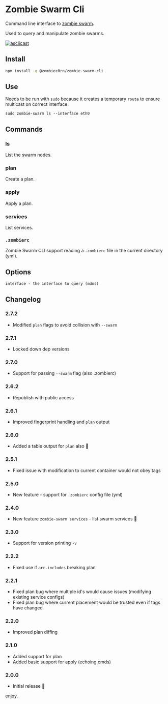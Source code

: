 # Zombie Swarm Cli

Command line interface to [zombie swarm]().

Used to query and manipulate zombie swarms.

[![asciicast](https://asciinema.org/a/3gdyjmwyg19iflktg51l30dpw.png)](https://asciinema.org/a/3gdyjmwyg19iflktg51l30dpw)

## Install

```sh
npm install -g @zombiec0rn/zombie-swarm-cli
```

## Use

Needs to be run with `sudo` because it creates a temporary `route` to ensure multicast on correct interface.

```
sudo zombie-swarm ls --interface eth0
```

## Commands

### ls

List the swarm nodes.

### plan

Create a plan.

### apply

Apply a plan.

### services

List services.

### `.zombierc`

Zombie Swarm CLI support reading a `.zombierc` file in the current directory (yml).

## Options

```
interface - the interface to query (mdns)
```

## Changelog

### 2.7.2

* Modified `plan` flags to avoid collision with `--swarm`

### 2.7.1

* Locked down dep versions

### 2.7.0

* Support for passing `--swarm` flag (also .zombierc)

### 2.6.2

* Republish with public access

### 2.6.1

* Improved fingerprint handling and `plan` output

### 2.6.0

* Added a table output for `plan` also :tada:

### 2.5.1

* Fixed issue with modification to current container would not obey tags

### 2.5.0

* New feature - support for `.zombierc` config file (yml)

### 2.4.0

* New feature `zombie-swarm services` - list swarm services :rocket:

### 2.3.0

* Support for version printing `-v` 

### 2.2.2

* Fixed use if `arr.includes` breaking plan

### 2.2.1

* Fixed plan bug where multiple id's would cause issues (modifying existing service configs)
* Fixed plan bug where current placement would be trusted even if tags have changed

### 2.2.0

* Improved plan diffing 

### 2.1.0

* Added support for plan
* Added basic support for apply (echoing cmds)

### 2.0.0

* Initial release :tada:

enjoy.
